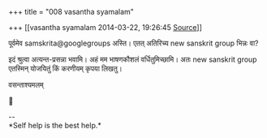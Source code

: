 +++
title = "008 vasantha syamalam"

+++
[[vasantha syamalam	2014-03-22, 19:26:45 [Source](https://groups.google.com/g/samskrita/c/I0PT2C3GvCA)]]



पूर्वमेव samskrita@googlegroups अस्ति। एतत् अतिरिच्य new sanskrit group भिन्नः वा?

  

इदं श्रुत्वा अत्यन्त-प्रसन्ना भवामि। अहं मम भाषणकौशलं वर्धितुमिच्छामि। अतः new sanskrit group एतस्मिन् योजयितुं किं करणीयम् कृपया लिखतु।

  

वसन्ताश्यमलम्



--  
\*Self help is the best help.\*  

